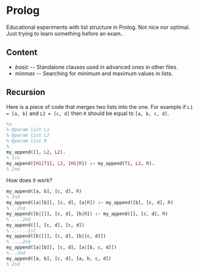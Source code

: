 # Prolog
Educational experiments with list structure in Prolog. Not nice nor optimal. Just trying to learn something before an exam..

## Content

- *basic* -- Standalone clauses used in advanced ones in other files.
- *minmax* -- Searching for minimum and maximum values in lists.

## Recursion

Here is a piece of code that merges two lists into the one. For example if `L1 = [a, b]` and `L2 = [c, d]` then `R` should be equal to `[a, b, c, d]`.

```prolog
%%
% @param list L1
% @param list L2
% @param list R
%
my_append([], L2, L2).
% 1st
my_append([H1|T1], L2, [H1|R]) :- my_append(T1, L2, R).
% 2nd
```

How does it work?

```prolog
my_append([a, b], [c, d], R)
% 2nd
my_append([a|[b]], [c, d], [a|R]) :- my_append([b], [c, d], R)
% ..2nd
my_append([b|[]], [c, d], [b|R]) :- my_append([], [c, d], R)
% ....2nd
my_append([], [c, d], [c, d])
% ......1st
my_append([b|[]], [c, d], [b|[c, d]])
% ....2nd
my_append([a|[b]], [c, d], [a|[b, c, d]])
% ..2nd
my_append([a, b], [c, d], [a, b, c, d])
% 2nd
```
